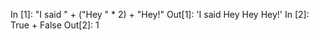 In [1]:
"I said " + ("Hey " * 2) + "Hey!"
Out[1]:
'I said Hey Hey Hey!'
In [2]:
True + False
Out[2]:
1
